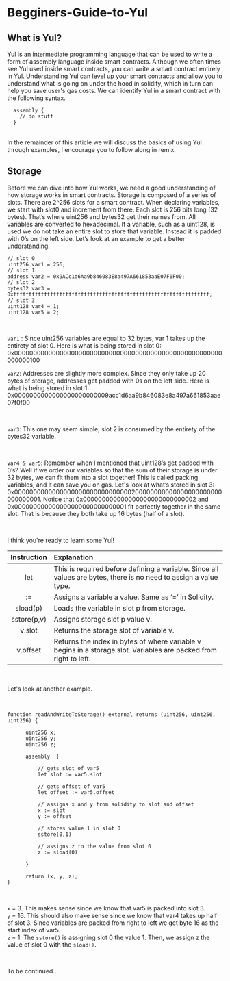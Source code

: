 # Begginers-Guide-to-Yul

## What is Yul?
Yul is an intermediate programming language that can be used to write a form of assembly language inside smart contracts. Although we often times see Yul used inside smart contracts, you can write a smart contract entirely in Yul. Understanding Yul can level up your smart contracts and allow you to understand what is going on under the hood in solidity, which in turn can help you save user's gas costs. We can identify Yul in a smart contract with the following syntax. <br>

``` 
  assembly {
    // do stuff
  }
```
<br>
In the remainder of this article we will discuss the basics of using Yul through examples, I encourage you to follow along in remix.


## Storage
Before we can dive into how Yul works, we need a good understanding of how storage works in smart contracts. Storage is composed of a series of slots. There are 2^256 slots for a smart contract. When declaring variables, we start with slot0 and increment from there. Each slot is 256 bits long (32 bytes). That’s where uint256 and bytes32 get their names from. All variables are converted to hexadecimal. If a variable, such as a uint128, is used we do not take an entire slot to store that variable. Instead it is padded with 0’s on the left side. Let’s look at an example to get a better understanding. <br>

```
// slot 0
uint256 var1 = 256;
// slot 1
address var2 = 0x9ACc1d6Aa9b846083E8a497A661853aaE07F0F00;
// slot 2
bytes32 var3 = 0xffffffffffffffffffffffffffffffffffffffffffffffffffffffffffffffff;
// slot 3
uint128 var4 = 1;
uint128 var5 = 2;
```
<br>

```var1``` : Since uint256 variables are equal to 32 bytes, var 1 takes up the entirety of slot 0. Here is what is being stored in slot 0: 0x0000000000000000000000000000000000000000000000000000000000000100 
<br>

```var2```: Addresses are slightly more complex. Since they only take up 20 bytes of storage, addresses get padded with 0s on the left side. Here is what is being stored in slot 1: 0x0000000000000000000000009acc1d6aa9b846083e8a497a661853aae07f0f00 

<br>

```var3```: This one may seem simple, slot 2 is consumed by the entirety of the bytes32 variable. 

<br>

```var4 & var5```: Remember when I mentioned that uint128’s get padded with 0’s? Well if we order our variables so that the sum of their storage is under 32 bytes, we can fit them into a slot together! This is called packing variables, and it can save you on gas. Let's look at what’s stored in slot 3: 0x0000000000000000000000000000000200000000000000000000000000000001. Notice that 0x000000000000000000000000000002 and 0x000000000000000000000000000001 fit perfectly together in the same slot. That is because they both take up 16 bytes (half of a slot). 

<br>

I think you're ready to learn some Yul!

|   Instruction   |  Explanation   |
|  :---:   | :--- |
|   let   |   This is required before defining a variable. Since all values are bytes, there is no need to assign a value type.   |
|   :=    |  Assigns a variable a value. Same as ‘=’ in Solidity.  |
| sload(p) |  Loads the variable in slot p from storage.  |
| sstore(p,v) |  Assigns storage slot p value v.  |
| v.slot |  Returns the storage slot of variable v.   |
| v.offset |  Returns the index in bytes of where variable v begins in a storage slot. Variables are packed from right to left. |

<br>

Let's look at another example.

<br>

```
function readAndWriteToStorage() external returns (uint256, uint256, uint256) {

      uint256 x;
      uint256 y;
      uint256 z;

      assembly  {
      
          // gets slot of var5
          let slot := var5.slot
          
          // gets offset of var5
          let offset := var5.offset
          
          // assigns x and y from solidity to slot and offset
          x := slot
          y := offset

          // stores value 1 in slot 0
          sstore(0,1)
          
          // assigns z to the value from slot 0
          z := sload(0)

      }

      return (x, y, z);
}

```

<br>

```x``` = 3. This makes sense since we know that var5 is packed into slot 3. <br>
```y``` = 16. This should also make sense since we know that var4 takes up half of slot 3. Since variables are packed from right to left we get byte 16 as the start index of var5. <br>
```z``` = 1. The ```sstore()``` is assigning slot 0 the value 1. Then, we assign z the value of slot 0 with the ```sload()```.

<br>

To be continued...


















